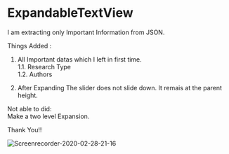 # ExpandableTextView

I am extracting only Important Information from JSON.

Things Added :

1. All Important datas which I left in first time.                                                                                
  1.1. Research Type                                                                                                                 
  1.2. Authors  
  
2. After Expanding The slider does not slide down. It remais at the parent height.


Not able to did:                                                                                                               
 Make a two level Expansion.
 
 Thank You!!
 
 ![Screenrecorder-2020-02-28-21-16](https://user-images.githubusercontent.com/37189363/75563592-99b78680-5a70-11ea-9998-5022043dddc5.gif)

